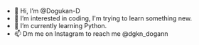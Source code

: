 - 👋 Hi, I’m @Dogukan-D 
- 👀 I’m interested in coding, I'm trying to learn something new.
- 🌱 I’m currently learning Python.
- 📫 Dm me on Instagram to reach me @dgkn_dogann
